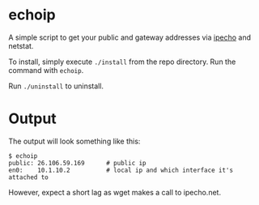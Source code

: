 echoip
======

A simple script to get your public and gateway addresses via [ipecho](http://ipecho.net/) and netstat.

To install, simply execute `./install` from the repo directory. Run the command with `echoip`.

Run `./uninstall` to uninstall.

Output
======
The output will look something like this:
``` {bash}
$ echoip
public: 26.106.59.169      # public ip
en0:    10.1.10.2          # local ip and which interface it's attached to
```
However, expect a short lag as wget makes a call to ipecho.net.
